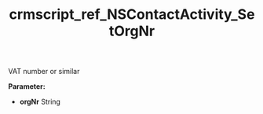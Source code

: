 ﻿---
title: crmscript_ref_NSContactActivity_SetOrgNr
description: NSContactActivity.SetOrgNr(String orgNr)
intellisense: NSContactActivity.SetOrgNr
keywords: NSContactActivity, GetOrgNr
so.topic: reference
---

VAT number or similar

**Parameter:** 
 - **orgNr** String


